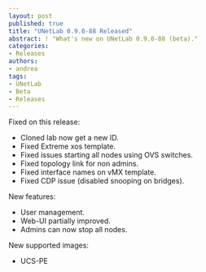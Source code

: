 ```yaml
---
layout: post
published: true
title: "UNetLab 0.9.0-88 Released"
abstract: ! "What's new on UNetLab 0.9.0-88 (beta)."
categories:
- Releases
authors:
- andrea
tags:
- UNetLab
- Beta
- Releases
---
```

Fixed on this release:

* Cloned lab now get a new ID.
* Fixed Extreme xos template.
* Fixed issues starting all nodes using OVS switches.
* Fixed topology link for non admins.
* Fixed interface names on vMX template.
* Fixed CDP issue (disabled snooping on bridges).

New features:

* User management.
* Web-UI partially improved.
* Admins can now stop all nodes.

New supported images:

* UCS-PE

